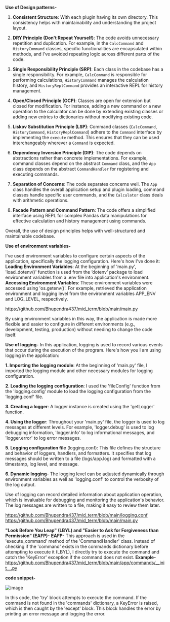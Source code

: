 **Use of Design patterns-**
1. **Consistent Structure**: With each plugin having its own directory. This consistency helps with maintainability and understanding the project layout.

2. **DRY Principle (Don't Repeat Yourself)**: The code avoids unnecessary repetition and duplication. For example, in the `CalcCommand` and `HistoryCommand` classes, specific functionalities are encapsulated within methods, and I’ve avoided repeating logic across different parts of the code.

3. **Single Responsibility Principle (SRP)**: Each class in the codebase has a single responsibility. For example, `CalcCommand` is responsible for performing calculations, `HistoryCommand` manages the calculation history, and `HistoryReplCommand` provides an interactive REPL for history management.

4. **Open/Closed Principle (OCP)**: Classes are open for extension but closed for modification. For instance, adding a new command or a new operation to the calculator can be done by extending existing classes or adding new entries to dictionaries without modifying existing code.

5. **Liskov Substitution Principle (LSP)**: Command classes (`CalcCommand`, `HistoryCommand`, `HistoryReplCommand`) adhere to the `Command` interface by implementing the `execute` method. This ensures that they can be used interchangeably wherever a `Command` is expected.

6. **Dependency Inversion Principle (DIP)**: The code depends on abstractions rather than concrete implementations. For example, command classes depend on the abstract `Command` class, and the `App` class depends on the abstract `CommandHandler` for registering and executing commands.

7. **Separation of Concerns**: The code separates concerns well. The `App` class handles the overall application setup and plugin loading, command classes handle specific user commands, and the `Calculator` class deals with arithmetic operations.

8. **Facade Pattern and Command Pattern**: The code offers a simplified interface using REPL for complex Pandas data manipulations for effective calculation and history management using commands.

Overall, the use of design principles helps with well-structured and maintainable codebase. 


**Use of environment variables-**

I've used environment variables to configure certain aspects of the application, specifically the logging configuration. Here's how I've done it:
**Loading Environment Variables**: At the beginning of 'main.py', 'load_dotenv()' function is used from the ‘dotenv’ package to load environment variables from a .env file into application's environment.
**Accessing Environment Variables**: These environment variables were accessed using 'os.getenv()'. For example, retrieved the application environment and logging level from the environment variables APP_ENV and LOG_LEVEL, respectively.

https://github.com/Bhupendra437/mid_term/blob/main/main.py

By using environment variables in this way, the application is made more flexible and easier to configure in different environments (e.g., development, testing, production) without needing to change the code itself. 


**Use of logging-**
In this application, logging is used to record various events that occur during the execution of the program. Here's how you I am using logging in the application:

**1.	Importing the logging module**: At the beginning of 'main.py' file, I imported the logging module and other necessary modules for logging configuration.

**2.	Loading the logging configuration**: I used the 'fileConfig' function from the 'logging.config' module to load the logging configuration from the 'logging.conf' file.

**3.	Creating a logger**: A logger instance is created using the 'getLogger' function.

**4.	Using the logger**: Throughout your 'main.py' file, the logger is used to log messages at different levels. For example, 'logger.debug' is used to log debugging information, 'logger.info' to log informational messages, and 'logger.error' to log error messages.

**5.	Logging configuration file** (logging.conf): This file defines the structure and behavior of loggers, handlers, and formatters. It specifies that log messages should be written to a file (logs/app.log) and formatted with a timestamp, log level, and message.

**6.	Dynamic logging**- The logging level can be adjusted dynamically through environment variables as well as 'logging.conf' to control the verbosity of the log output.

Use of logging can record detailed information about application operation, which is invaluable for debugging and monitoring the application's behavior. The log messages are written to a file, making it easy to review them later.

https://github.com/Bhupendra437/mid_term/blob/main/logging.conf
https://github.com/Bhupendra437/mid_term/blob/main/main.py


**"Look Before You Leap" (LBYL) and "Easier to Ask for Forgiveness than Permission" (EAFP)-**
**EAFP-**
This approach is used in the 'execute_command' method of the 'CommandHandler' class. Instead of checking if the 'command' exists in the commands dictionary before attempting to execute it (LBYL), I directly try to execute the command and catch the 'KeyError' exception if the command does not exist.
**Example-**
https://github.com/Bhupendra437/mid_term/blob/main/app/commands/__init__.py

**code snippet-**

![image](https://github.com/Bhupendra437/mid_term/assets/157599950/2530dc83-3ad1-4d8a-9790-055900bd07e8)


In this code, the 'try' block attempts to execute the command. If the command is not found in the 'commands' dictionary, a KeyError is raised, which is then caught by the 'except' block. This block handles the error by printing an error message and logging the error.


